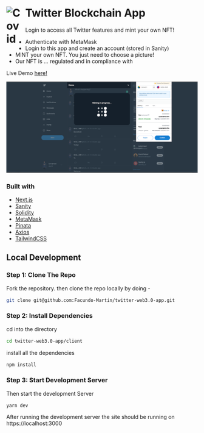 # Twitter Blockchain App   <img align="left" alt="Covid" width="40px" src="https://www.svgrepo.com/show/183608/twitter.svg" style="padding-right:10px;" />

Login to access all Twitter features and mint your own NFT!

- Authenticate with MetaMask
- Login to this app and create an account (stored in Sanity)
- MINT your own NFT. You just need to choose a picture!
- Our NFT is ... regulated and in compliance with 

Live Demo [here!](https://react-covid-tracker2-db6b3.web.app/)

![preview img](/preview.png)

### Built with

- [Next.js](https://nextjs.org/)
- [Sanity](https://www.sanity.io/)
- [Solidity](https://www.solidity.io/)
- [MetaMask](https://metamask.io/)
- [Pinata](https://www.pinata.cloud/)
- [Axios](https://axios-http.com/docs/intro)
- [TailwindCSS](https://tailwindcss.com/)

## Local Development

### Step 1: Clone The Repo

Fork the repository. then clone the repo locally by doing -

```bash
git clone git@github.com:Facundo-Martin/twitter-web3.0-app.git
```

### Step 2: Install Dependencies

cd into the directory

```bash
cd twitter-web3.0-app/client
```

install all the dependencies

```bash
npm install
```

### Step 3: Start Development Server

Then start the development Server

```
yarn dev
```

After running the development server the site should be running on https://localhost:3000
